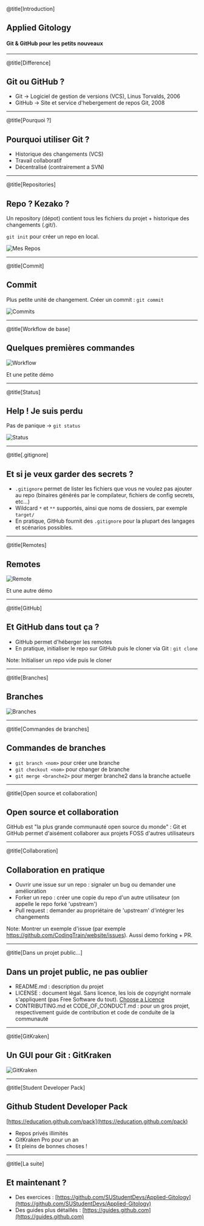@title[Introduction]
## Applied Gitology
#### Git & GitHub pour les petits nouveaux

---
@title[Difference]
## Git ou GitHub ?
* Git -> Logiciel de gestion de versions (VCS), Linus Torvalds, 2006
* GitHub -> Site et service d'hebergement de repos Git, 2008

---
@title[Pourquoi ?]
## Pourquoi utiliser Git ?
* Historique des changements (VCS)
* Travail collaboratif
* Décentralisé (contrairement a SVN)

---
@title[Repositories]
## Repo ? Kezako ?
Un repository (dépot) contient tous les fichiers du projet + historique des changements (.git/).

`git init` pour créer un repo en local.

![Mes Repos](assets/img/mes-repos.png)

---
@title[Commit]
## Commit
Plus petite unité de changement. Créer un commit : `git commit`

![Commits](assets/img/commits.png)

---
@title[Workflow de base]
## Quelques premières commandes

![Workflow](assets/img/working-staging-repo.png)

Et une petite démo

---
@title[Status]
## Help ! Je suis perdu
Pas de panique -> `git status`

![Status](assets/img/status.png)

---
@title[.gitignore]
## Et si je veux garder des secrets ?
* `.gitignore` permet de lister les fichiers que vous ne voulez pas ajouter au repo (binaires générés par le compilateur, fichiers de config secrets, etc...)
* Wildcard `*` et `**` supportés, ainsi que noms de dossiers, par exemple `target/`
* En pratique, GitHub fournit des `.gitignore` pour la plupart des langages et scénarios possibles.

---
@title[Remotes]
## Remotes

![Remote](assets/img/remotes.png)

Et une autre démo

---
@title[GitHub]
## Et GitHub dans tout ça ?
* GitHub permet d'héberger les remotes
* En pratique, initialiser le repo sur GitHub puis le cloner via Git : `git clone`

Note:
Initialiser un repo vide puis le cloner

---
@title[Branches]
## Branches
![Branches](assets/img/branches.png)

---
@title[Commandes de branches]
## Commandes de branches
* `git branch <nom>` pour créer une branche
* `git checkout <nom>` pour changer de branche
* `git merge <branche2>` pour merger branche2 dans la branche actuelle

---
@title[Open source et collaboration]
## Open source et collaboration
GitHub est "la plus grande communauté open source du monde" : Git et GitHub permet d'aisément collaborer aux projets FOSS d'autres utilisateurs

---
@title[Collaboration]
## Collaboration en pratique
* Ouvrir une issue sur un repo : signaler un bug ou demander une amélioration
* Forker un repo : créer une copie du repo d'un autre utilisateur (on appelle le repo forké 'upstream')
* Pull request : demander au propriétaire de 'upstream' d'intégrer les changements

Note:
Montrer un exemple d'issue (par exemple https://github.com/CodingTrain/website/issues). Aussi demo forking + PR.

---
@title[Dans un projet public...]
## Dans un projet public, ne pas oublier
* README.md : description du projet
* LICENSE : document légal. Sans licence, les lois de copyright normale s'appliquent (pas Free Software du tout). [Choose a Licence](https://choosealicense.com/)
* CONTRIBUTING.md et CODE\_OF\_CONDUCT.md : pour un gros projet, respectivement guide de contribution et code de conduite de la communauté

---
@title[GitKraken]
## Un GUI pour Git : GitKraken
![GitKraken](assets/img/gitkraken.png)

---
@title[Student Developer Pack]
## Github Student Developer Pack
[https://education.github.com/pack](https://education.github.com/pack)
* Repos privés illimités
* GitKraken Pro pour un an
* Et pleins de bonnes choses !

---
@title[La suite]
## Et maintenant ?
* Des exercices : [https://github.com/SUStudentDevs/Applied-Gitology](https://github.com/SUStudentDevs/Applied-Gitology)
* Des guides plus détaillés : [https://guides.github.com](https://guides.github.com)

